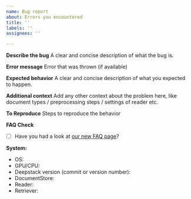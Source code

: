 ```yaml
---
name: Bug report
about: Errors you encountered
title: ''
labels: ''
assignees: ''

---
```


**Describe the bug**
A clear and concise description of what the bug is.

**Error message**
Error that was thrown (if available)

**Expected behavior**
A clear and concise description of what you expected to happen.

**Additional context**
Add any other context about the problem here, like document types / preprocessing steps / settings of reader etc.

**To Reproduce**
Steps to reproduce the behavior

**FAQ Check**
- [ ] Have you had a look at [our new FAQ page](https://docs.deepstack.khulnasoft.com/docs/faq)?

**System:**
 - OS:
 - GPU/CPU:
 - Deepstack version (commit or version number):
 - DocumentStore:
 - Reader:
 - Retriever:
